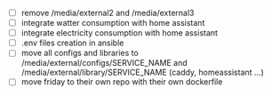 - [ ] remove /media/external2 and /media/external3
- [ ] integrate watter consumption with home assistant
- [ ] integrate electricity consumption with home assistant
- [ ] .env files creation in ansible
- [ ] move all configs and libraries to /media/external/configs/SERVICE_NAME and /media/external/library/SERVICE_NAME (caddy, homeassistant ...)
- [ ] move friday to their own repo with their own dockerfile
